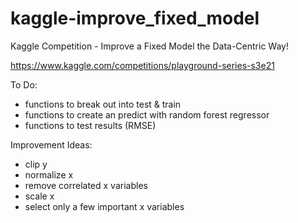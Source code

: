 # kaggle-improve_fixed_model
Kaggle Competition - Improve a Fixed Model the Data-Centric Way!

https://www.kaggle.com/competitions/playground-series-s3e21

To Do:
- functions to break out into test & train
- functions to create an predict with random forest regressor
- functions to test results (RMSE)

Improvement Ideas:
- clip y
- normalize x
- remove correlated x variables
- scale x
- select only a few important x variables

